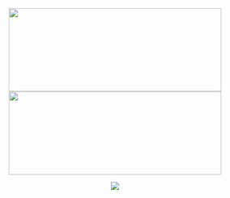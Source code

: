 <!--
### Hi there 👋 I´m Murkney!
-->

<p align=center >
    <img width=420 height=165 src="https://github-readme-stats.vercel.app/api?username=murkney&count_private=true&bg_color=0000&text_color=509e2f&title_color=&icon_color=ffa600&show_icons=true&border_color=afafaf81&border_radius=12" "alt="https://github.com/murkney" />
    <img width=420 height=165 src="https://github-readme-stats.vercel.app/api/top-langs/?username=murkney&count_private=true&layout=compact&bg_color=0000&text_color=509e2f&border_color=afafaf81&border_radius=12" />
</p>

<p align=center >
    <img src="https://komarev.com/ghpvc/?username=murkney&color=509e2f" "alt="https://github.com/murkney"/>
</p>

<!--

[![Anurag's GitHub stats](https://github-readme-stats.vercel.app/api?username=anuraghazra)](https://github.com/anuraghazra/github-readme-stats)

[![Top Langs](https://github-readme-stats.vercel.app/api/top-langs/?username=anuraghazra&layout=compact)](https://github.com/anuraghazra/github-readme-stats)

**murkney/murkney** is a ✨ _special_ ✨ repository because its `README.md` (this file) appears on your GitHub profile.

Here are some ideas to get you started:

- 🔭 I’m currently working on ...
- 🌱 I’m currently learning ...
- 👯 I’m looking to collaborate on ...
- 🤔 I’m looking for help with ...
- 💬 Ask me about ...
- 📫 How to reach me: ...
- 😄 Pronouns: ...
- ⚡ Fun fact: ...
-->

